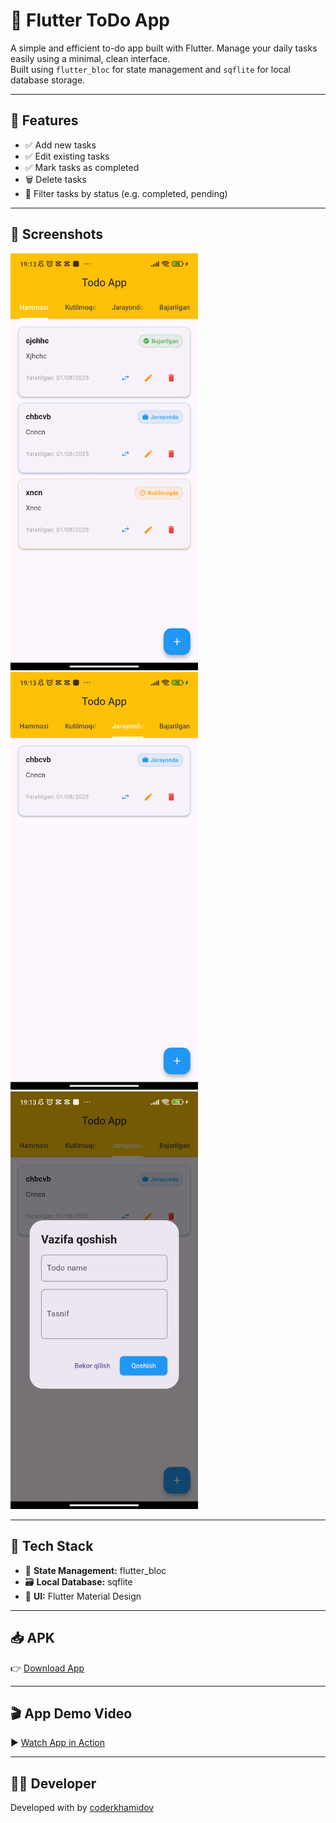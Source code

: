 # 📝 Flutter ToDo App

A simple and efficient to-do app built with Flutter. Manage your daily tasks easily using a minimal, clean interface.  
Built using `flutter_bloc` for state management and `sqflite` for local database storage.

---

## 🚀 Features

- ✅ Add new tasks  
- ✅ Edit existing tasks  
- ✅ Mark tasks as completed  
- 🗑 Delete tasks  
- 📁 Filter tasks by status (e.g. completed, pending)

---

## 📱 Screenshots

<img src="screenshots/screenshot1.jpg" alt="Add Task Modal" width="300"/>

<img src="screenshots/screenshot2.jpg" alt="Add Task Screen" width="300"/>

<img src="screenshots/screenshot3.jpg" alt="Completed Tasks" width="300"/>

---

## 🧰 Tech Stack

- 🧱 **State Management:** flutter_bloc  
- 🗃 **Local Database:** sqflite  
- 🎨 **UI:** Flutter Material Design

---

## 📥 APK

👉 [Download App](https://t.me/coderkhamidov/117)

---

## 🎬 App Demo Video

▶️ [Watch App in Action](https://t.me/coderkhamidov/119)

---

## 👨‍💻 Developer

Developed with by [coderkhamidov](https://t.me/coderkhamidov)

